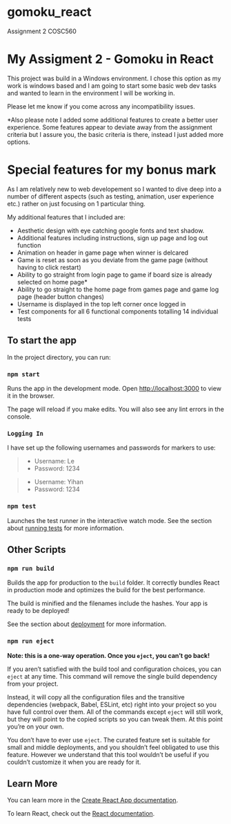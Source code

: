 # gomoku_react
Assignment 2 COSC560

# My Assigment 2 - Gomoku in React

This project was build in a Windows environment. I chose this option as my work is windows based and I am going to start some basic web dev tasks and wanted to learn in the environment I will be working in. 

Please let me know if you come across any incompatibility issues. 

*Also please note I added some additional features to create a better user experience. Some features appear to deviate away from the assignment criteria but I assure you, the basic criteria is there, instead I just added more options. 

# Special features for my bonus mark

As I am relatively new to web developement so I wanted to dive deep into a number of different aspects (such as testing, animation, user experience etc.) rather on just focusing on 1 particular thing.

My additional features that I included are:

- Aesthetic design with eye catching google fonts and text shadow.
- Additional features including instructions, sign up page and log out function 
- Animation on header in game page when winner is delcared
- Game is reset as soon as you deviate from the game page (without having to click restart)
- Ability to go straight from login page to game if board size is already selected on home page*
- Ability to go straight to the home page from games page and game log page (header button changes)
- Username is displayed in the top left corner once logged in
- Test components for all 6 functional components totalling 14 individual tests

## To start the app

In the project directory, you can run:

### `npm start`

Runs the app in the development mode.
Open [http://localhost:3000](http://localhost:3000) to view it in the browser.

The page will reload if you make edits.
You will also see any lint errors in the console.

### `Logging In`

I have set up the following usernames and passwords for markers to use:

> * Username: Le
> * Password: 1234


> * Username: Yihan
> * Password: 1234

### `npm test`

Launches the test runner in the interactive watch mode.
See the section about [running tests](https://facebook.github.io/create-react-app/docs/running-tests) for more information.

## Other Scripts

### `npm run build`

Builds the app for production to the `build` folder.
It correctly bundles React in production mode and optimizes the build for the best performance.

The build is minified and the filenames include the hashes.
Your app is ready to be deployed!

See the section about [deployment](https://facebook.github.io/create-react-app/docs/deployment) for more information.

### `npm run eject`

**Note: this is a one-way operation. Once you `eject`, you can’t go back!**

If you aren’t satisfied with the build tool and configuration choices, you can `eject` at any time. This command will remove the single build dependency from your project.

Instead, it will copy all the configuration files and the transitive dependencies (webpack, Babel, ESLint, etc) right into your project so you have full control over them. All of the commands except `eject` will still work, but they will point to the copied scripts so you can tweak them. At this point you’re on your own.

You don’t have to ever use `eject`. The curated feature set is suitable for small and middle deployments, and you shouldn’t feel obligated to use this feature. However we understand that this tool wouldn’t be useful if you couldn’t customize it when you are ready for it.

## Learn More

You can learn more in the [Create React App documentation](https://facebook.github.io/create-react-app/docs/getting-started).

To learn React, check out the [React documentation](https://reactjs.org/).

